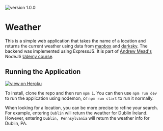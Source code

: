 ![version 1.0.0](https://img.shields.io/badge/version-1.0.0-orange.svg)

# Weather
This is a simple web application that takes the name of a location and returns the current weather using data from [mapbox](https://mapbox.com) and [darksky](https://darksky.net). The backend was implemented using ExpressJS. It is part of [Andrew Mead's](https://mead.io) NodeJS [Udemy course](https://www.udemy.com/the-complete-nodejs-developer-course-2/learn/v4/).

## Running the Application
[![view on Heroku](https://img.shields.io/badge/View%20on-heroku-blueviolet.svg?logo=heroku&style=for-the-badge)](https://ncalibey-weather-app.herokuapp.com)

To install, clone the repo and then run `npm i`. You can then use `npm run dev` to run the application using nodemon, or `npm run start` to run it normally.

When looking for a location, you can be more precise to refine your search. For example, entering `Dublin` will return the weather for Dublin Ireland. However, entering `Dublin, Pennsylvania` will return the weather info for Dublin, PA.
